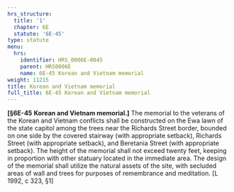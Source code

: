 ```yaml
---
hrs_structure:
  title: '1'
  chapter: 6E
  statute: '6E-45'
type: statute
menu:
  hrs:
    identifier: HRS_0006E-0045
    parent: HRS0006E
    name: 6E-45 Korean and Vietnam memorial
weight: 11215
title: Korean and Vietnam memorial
full_title: 6E-45 Korean and Vietnam memorial
---
```

**[§6E-45** **Korean and Vietnam memorial.]** The memorial to the veterans of the Korean and Vietnam conflicts shall be constructed on the Ewa lawn of the state capitol among the trees near the Richards Street border, bounded on one side by the covered stairway (with appropriate setback), Richards Street (with appropriate setback), and Beretania Street (with appropriate setback). The height of the memorial shall not exceed twenty feet, keeping in proportion with other statuary located in the immediate area. The design of the memorial shall utilize the natural assets of the site, with secluded areas of wall and trees for purposes of remembrance and meditation. [L 1992, c 323, §1]